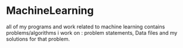 # MachineLearning
all of my programs and work related to machine learning contains problems/algorithms  i work on : problem statements, Data files and my solutions for that problem.
